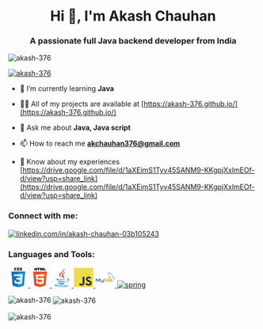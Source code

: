 <h1 align="center">Hi 👋, I'm Akash Chauhan</h1>
<h3 align="center">A passionate full Java backend developer from India</h3>
<img align="right" src="https://encrypted-tbn0.gstatic.com/images?q=tbn:ANd9GcTLoWW3oe7E39INiVukdB-l5k6Z5MMQ4_6PbA&usqp=CAU" alt="">
<p align="left"> <img src="https://komarev.com/ghpvc/?username=akash-376&label=Profile%20views&color=0e75b6&style=flat" alt="akash-376" /> </p>

<p align="left"> <a href="https://github.com/ryo-ma/github-profile-trophy"><img src="https://github-profile-trophy.vercel.app/?username=akash-376" alt="akash-376" /></a> </p>

- 🌱 I’m currently learning **Java**

- 👨‍💻 All of my projects are available at [https://akash-376.github.io/](https://akash-376.github.io/)

- 💬 Ask me about **Java, Java script**

- 📫 How to reach me **akchauhan376@gmail.com**

- 📄 Know about my experiences [https://drive.google.com/file/d/1aXEimS1Tyv45SANM9-KKgpjXxlmEOf-d/view?usp=share_link](https://drive.google.com/file/d/1aXEimS1Tyv45SANM9-KKgpjXxlmEOf-d/view?usp=share_link)

<h3 align="left">Connect with me:</h3>
<p align="left">
<a href="https://linkedin.com/in/linkedin.com/in/akash-chauhan-03b105243" target="blank"><img align="center" src="https://raw.githubusercontent.com/rahuldkjain/github-profile-readme-generator/master/src/images/icons/Social/linked-in-alt.svg" alt="linkedin.com/in/akash-chauhan-03b105243" height="30" width="40" /></a>
</p>

<h3 align="left">Languages and Tools:</h3>
<p align="left"> <a href="https://www.w3schools.com/css/" target="_blank" rel="noreferrer"> <img src="https://raw.githubusercontent.com/devicons/devicon/master/icons/css3/css3-original-wordmark.svg" alt="css3" width="40" height="40"/> </a> <a href="https://www.w3.org/html/" target="_blank" rel="noreferrer"> <img src="https://raw.githubusercontent.com/devicons/devicon/master/icons/html5/html5-original-wordmark.svg" alt="html5" width="40" height="40"/> </a> <a href="https://www.java.com" target="_blank" rel="noreferrer"> <img src="https://raw.githubusercontent.com/devicons/devicon/master/icons/java/java-original.svg" alt="java" width="40" height="40"/> </a> <a href="https://developer.mozilla.org/en-US/docs/Web/JavaScript" target="_blank" rel="noreferrer"> <img src="https://raw.githubusercontent.com/devicons/devicon/master/icons/javascript/javascript-original.svg" alt="javascript" width="40" height="40"/> </a> <a href="https://www.mysql.com/" target="_blank" rel="noreferrer"> <img src="https://raw.githubusercontent.com/devicons/devicon/master/icons/mysql/mysql-original-wordmark.svg" alt="mysql" width="40" height="40"/> </a> <a href="https://spring.io/" target="_blank" rel="noreferrer"> <img src="https://www.vectorlogo.zone/logos/springio/springio-icon.svg" alt="spring" width="40" height="40"/> </a> </p>

<p><img align="left" src="https://github-readme-stats.vercel.app/api/top-langs?username=akash-376&show_icons=true&locale=en&layout=compact" alt="akash-376" /></p>

<p>&nbsp;<img align="center" src="https://github-readme-stats.vercel.app/api?username=akash-376&show_icons=true&locale=en" alt="akash-376" /></p>

<p><img align="center" src="https://github-readme-streak-stats.herokuapp.com/?user=akash-376&" alt="akash-376" /></p>
